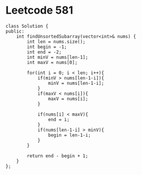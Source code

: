 # Leetcode 581
    class Solution {
    public:
        int findUnsortedSubarray(vector<int>& nums) {
            int len = nums.size();
            int begin = -1;
            int end = -2;
            int minV = nums[len-1];
            int maxV = nums[0];

            for(int i = 0; i < len; i++){
                if(minV > nums[len-1-i]){
                    minV = nums[len-1-i];
                }
                if(maxV < nums[i]){
                    maxV = nums[i];
                }

                if(nums[i] < maxV){
                    end = i;
                }
                if(nums[len-1-i] > minV){
                    begin = len-1-i;
                }
            }

            return end - begin + 1;
        }
    };
